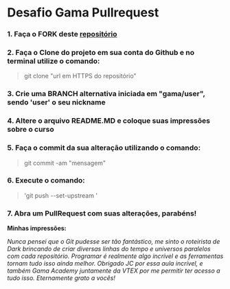 # Desafio Gama Pullrequest

### 1. Faça o FORK deste [repositório](https://github.com/jcbombardelli/gama-no-pullrequest)
### 2. Faça o Clone do projeto em sua conta do Github e no terminal utilize o comando:
> git clone "url em HTTPS do repositório"
### 3. Crie uma BRANCH alternativa iniciada em "gama/user", sendo 'user' o seu nickname
### 4. Altere o arquivo README.MD e coloque suas impressões sobre o curso
### 5. Faça o commit da sua alteração utilizando o comando:
> git commit -am "mensagem"
### 6. Execute o comando:
> 'git push --set-upstream <remote> <branch>'
### 7. Abra um PullRequest com suas alterações, parabéns!

**Minhas impressões:**

*Nunca pensei que o Git pudesse ser tão fantástico, me sinto o roteirista de Dark brincando de criar diversas linhas do tempo e universos paralelos com cada repositório. Programar é realmente algo incrível e as ferramentas tornam tudo isso ainda melhor. Obrigado JC por essa  aula incrível, e também Gama Academy juntamente da VTEX por me permitir ter acesso a tudo isso. Eternamente grato a vocês!*


